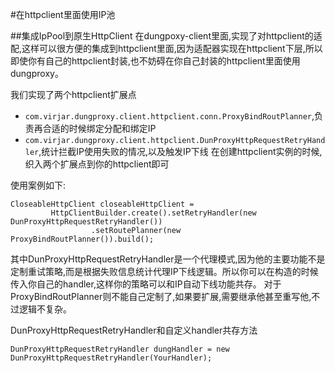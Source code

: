 #在httpclient里面使用IP池

##集成IpPool到原生HttpClient
在dungpoxy-client里面,实现了对httpclient的适配,这样可以很方便的集成到httpclient里面,因为适配器实现在httpclient下层,所以即使你有自己的httpclient封装,也不妨碍在你自己封装的httpclient里面使用dungproxy。

我们实现了两个httpclient扩展点
- ``com.virjar.dungproxy.client.httpclient.conn.ProxyBindRoutPlanner``,负责再合适的时候绑定分配和绑定IP
- ``com.virjar.dungproxy.client.httpclient.DunProxyHttpRequestRetryHandler``,统计拦截IP使用失败的情况,以及触发IP下线
在创建httpclient实例的时候,织入两个扩展点到你的httpclient即可

使用案例如下:
```
CloseableHttpClient closeableHttpClient =
         HttpClientBuilder.create().setRetryHandler(new DunProxyHttpRequestRetryHandler())
                  .setRoutePlanner(new ProxyBindRoutPlanner()).build();
```
其中DunProxyHttpRequestRetryHandler是一个代理模式,因为他的主要功能不是定制重试策略,而是根据失败信息统计代理IP下线逻辑。所以你可以在构造的时候传入你自己的handler,这样你的策略可以和IP自动下线功能共存。
对于ProxyBindRoutPlanner则不能自己定制了,如果要扩展,需要继承他甚至重写他,不过逻辑不复杂。

DunProxyHttpRequestRetryHandler和自定义handler共存方法
```
DunProxyHttpRequestRetryHandler dungHandler = new DunProxyHttpRequestRetryHandler(YourHandler);
```